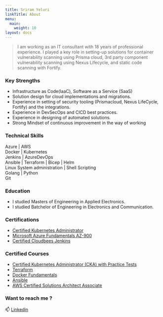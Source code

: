 ```yaml
---
title: Sriram Yeluri
linkTitle: About
menu:
  main:
    weight: 10
layout: docs
---
```


> I am working as an IT consultant with 18 years of professional experience. I played a key role in setting-up solutions for 
container vulnerability scanning using Prisma cloud, 3rd party component
vulnerability scanning using Nexus Lifecycle, and static code scanning with Fortify.


### Key Strengths

* Infrastructure as Code(IaaC), Software as a Service (SaaS)
* Solution design for cloud implementations and migrations.
* Experience in setting of security tooling (Prismacloud, Nexus LifeCycle, Fortify) and the integrations.
* Experience in DevSecOps and CICD best practices.
* Experience in designing of automated solutions.
* Strong Mindset of continuous improvement in the way of working

### Technical Skills

Azure | AWS  
Docker | Kubernetes  
Jenkins | AzureDevOps  
Ansible | Terraform | Bicep | Helm  
Linux System administration | Shell Scripting  
Golang | Python  
Git  

### Education
* I studied Masters of Engineering in Applied Electronics. 
* I studied Batchelor of Engineering in Electronics and Communication.

### Certifications

* [Certified Kubernetes Administrator](https://www.youracclaim.com/badges/dea7a756-8e0f-49c9-9987-dbfecc54c173/public_url)
* [Microsoft Azure Fundamentals AZ-900](https://www.youracclaim.com/badges/8b5beb12-4bec-4c32-b895-ff0c183ff2c6/public_url)
* [Certified Cloudbees Jenkins](https://certificates.cloudbees.com/yjc3ypcl)

### Certified Courses 

* [Certified Kubernetes Administrator (CKA) with Practice Tests](https://www.udemy.com/certificate/UC-MOTNBRM7/)
* [Terraform](https://www.udemy.com/certificate/UC-ca4ea0b4-4beb-431e-b8b1-736ee843a90f/?utm_medium=email&utm_campaign=email&utm_source=sendgrid.com)
* [Docker Fundamentals](https://verify.acloud.guru/38A2F07E5FC7)
* [Ansible](https://verify.acloud.guru/CCDBC40D4681)
* [AWS Certified Solutions Architect Associate](https://verify.acloud.guru/B89AC0992E89)

### Want to reach me ?
📫 [Linkedin](https://www.linkedin.com/in/sriram-yeluri/)

